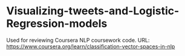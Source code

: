 # Visualizing-tweets-and-Logistic-Regression-models
Used for reviewing Coursera NLP coursework code.
URL: https://www.coursera.org/learn/classification-vector-spaces-in-nlp
